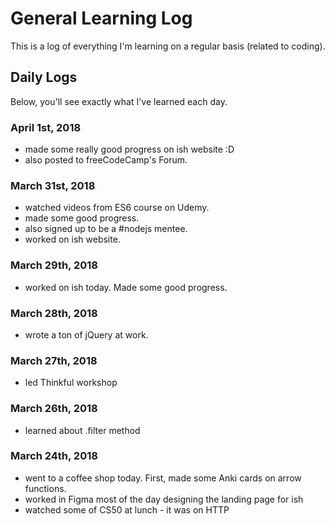# General Learning Log
This is a log of everything I'm learning on a regular basis (related to coding).

## Daily Logs
Below, you'll see exactly what I've learned each day.

### April 1st, 2018
- made some really good progress on ish website :D 
- also posted to freeCodeCamp's Forum.

### March 31st, 2018
- watched videos from ES6 course on Udemy.
- made some good progress.
- also signed up to be a #nodejs mentee.
- worked on ish website. 

### March 29th, 2018
- worked on ish today. Made some good progress.

### March 28th, 2018
- wrote a ton of jQuery at work.

### March 27th, 2018
- led Thinkful workshop

### March 26th, 2018
- learned about .filter method

### March 24th, 2018 
- went to a coffee shop today. First, made some Anki cards on arrow functions.
- worked in Figma most of the day designing the landing page for ish
- watched some of CS50 at lunch - it was on HTTP
